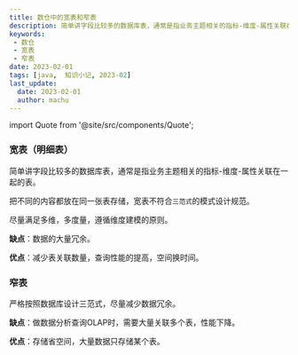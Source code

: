 ```yaml
---
title: 数仓中的宽表和窄表
description: 简单讲字段比较多的数据库表，通常是指业务主题相关的指标-维度-属性关联在一起的表。把不同的内容都放在同一张表存储，宽表不符合三范式的模式设计规范。
keywords:
 - 数仓
 - 宽表
 - 窄表
date: 2023-02-01
tags: [java,  知识小记, 2023-02]
last_update:
  date: 2023-02-01
  author: machu
---
```


import Quote from '@site/src/components/Quote';

> <Quote></Quote>

### 宽表（明细表）

简单讲字段比较多的数据库表，通常是指业务主题相关的指标-维度-属性关联在一起的表。

把不同的内容都放在同一张表存储，宽表不符合`三范式`的模式设计规范。

尽量满足多维，多度量，遵循维度建模的原则。

**缺点**：数据的大量冗余。

**优点**：减少表关联数量，查询性能的提高，空间换时间。

### 窄表

严格按照数据库设计三范式，尽量减少数据冗余。

**缺点**：做数据分析查询OLAP时，需要大量关联多个表，性能下降。

**优点**：存储省空间，大量数据只存储某个表。
